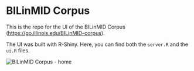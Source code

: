 # BILinMID Corpus
This is the repo for the UI of the BILinMID Corpus (https://go.illinois.edu/BILinMID-corpus).

The UI was built with R-Shiny. Here, you can find both the `server.R` and the `ui.R` files.

![BILinMID Corpus - home](https://user-images.githubusercontent.com/68237613/175782667-96ccc8d5-9ea9-4ac7-aef9-890a8fcd7ec5.png)
